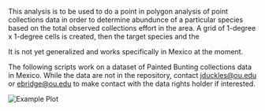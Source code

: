 This analysis is to be used to do a point in polygon analysis of point collections data in order to determine abundunce of a particular species based on the total observed collections effort in the area.  A grid of 1-degree x 1-degree cells is created, then the target species and the 

It is not yet generalized and works specifically in Mexico at the moment.

The following scripts work on a dataset of Painted Bunting collections data in Mexico. While the data are not in the repository, contact jduckles@ou.edu or ebridge@ou.edu to make contact with the data rights holder if interested.

![Example Plot](month10.svg)
